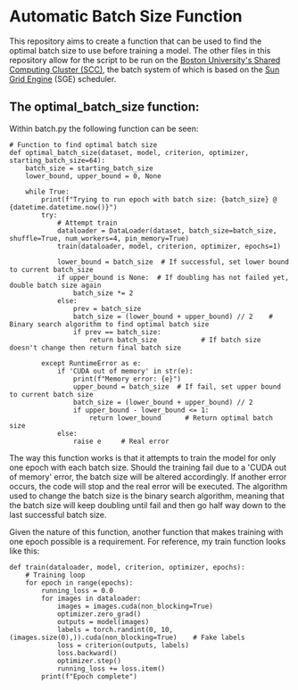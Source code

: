 # Automatic Batch Size Function
This repository aims to create a function that can be used to find the optimal batch size to use before training a model. The other files in this repository allow for the script to be run on the [Boston University's Shared Computing Cluster (SCC)](https://www.bu.edu/tech/support/research/computing-resources/scc/), the batch system of which is based on the [Sun Grid Engine](https://gridscheduler.sourceforge.net/) (SGE) scheduler.

## The optimal_batch_size function:
Within batch.py the following function can be seen:
```
# Function to find optimal batch size
def optimal_batch_size(dataset, model, criterion, optimizer, starting_batch_size=64):
    batch_size = starting_batch_size
    lower_bound, upper_bound = 0, None

    while True:
        print(f"Trying to run epoch with batch size: {batch_size} @ {datetime.datetime.now()}")
        try:
            # Attempt train
            dataloader = DataLoader(dataset, batch_size=batch_size, shuffle=True, num_workers=4, pin_memory=True)
            train(dataloader, model, criterion, optimizer, epochs=1) 

            lower_bound = batch_size  # If successful, set lower bound to current batch_size
            if upper_bound is None:  # If doubling has not failed yet, double batch size again
                batch_size *= 2
            else:  
                prev = batch_size
                batch_size = (lower_bound + upper_bound) // 2    # Binary search algorithm to find optimal batch size
                if prev == batch_size:
                    return batch_size           # If batch size doesn't change then return final batch size

        except RuntimeError as e:
            if 'CUDA out of memory' in str(e):
                print(f"Memory error: {e}")
                upper_bound = batch_size  # If fail, set upper bound to current batch size
                batch_size = (lower_bound + upper_bound) // 2
                if upper_bound - lower_bound <= 1:  
                    return lower_bound      # Return optimal batch size
            else:
                raise e     # Real error
```
The way this function works is that it attempts to train the model for only one epoch with each batch size. Should the training fail due to a 'CUDA out of memory' error, the batch size will be altered accordingly. If another error occurs, the code will stop and the real error will be executed. The algorithm used to change the batch size is the binary search algorithm, meaning that the batch size will keep doubling until fail and then go half way down to the last successful batch size.

Given the nature of this function, another function that makes training with one epoch possible is a requirement. For reference, my train function looks like this:
```
def train(dataloader, model, criterion, optimizer, epochs):
    # Training loop
    for epoch in range(epochs):
        running_loss = 0.0
        for images in dataloader:
            images = images.cuda(non_blocking=True)
            optimizer.zero_grad()
            outputs = model(images)
            labels = torch.randint(0, 10, (images.size(0),)).cuda(non_blocking=True)    # Fake labels
            loss = criterion(outputs, labels)
            loss.backward()
            optimizer.step()
            running_loss += loss.item()
        print(f"Epoch complete")
```
